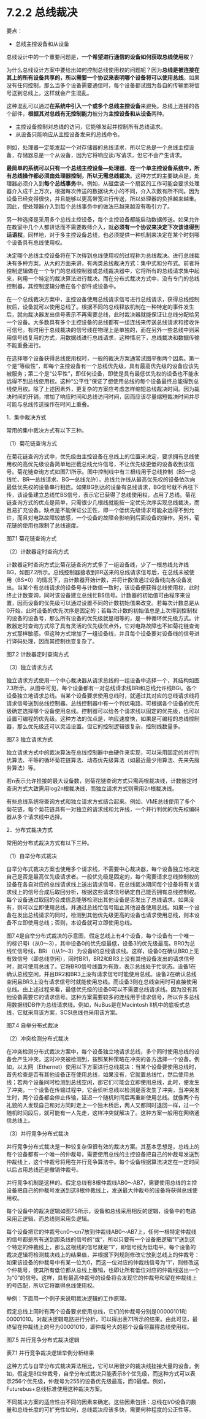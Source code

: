 # 7.2.2 总线裁决

要点：

- 总线主控设备和从设备





总线设计中的一个重要问题是，**一个希望进行通信的设备如何获取总线使用权**？

为什么总线设计方案中要给出如何控制总线使用权的问题呢？因为**总线是被连接在其上的所有设备共享的，所以需要一个协议来表明哪个设备将可以使用总线**。如果没有任何控制，那么当多个设备需要通信时，每个设备都试图为各自的传输而将信号送到总线上，这样就会产生混乱。

这种混乱可以通过**在系统中引入一个或多个总线主控设备**来避免。总线上连接的各个部件，**根据其对总线有无控制能力**被分为**主控设备和从设备**两种。

* 主控设备控制对总线的访问，它能够发起并控制所有总线请求。
* 从设备只能响应从主控设备发来的总线命令。

例如，处理器一定能发起一个对存储器的总线请求，所以它总是一个总线主控设备，存储器总是一个从设备，因为它将响应读/写请求，但它不会产生请求。

**最简单的系统可以只有一个总线主控设备—处理器**。**在一个单主控设备系统中，所有总线操作都必须由处理器控制，所以无需总线裁决**。这种方式的主要缺点是，处理器必须介入到**每个总线事务**中。例如，从磁盘读一个扇区的工作可能会要求处理器介入成千上万次，根据每次传送的数据块大小的不同，介入次数有所不同。因为设备已经变得很快，并且能够以更高带宽进行传送，所以处理器的负担越来越重。因此，使处理器介入到每个总线事务中的做法已越来越没有吸引力了。

另一种选择是采用多个总线主控设备，每个主控设备都能启动数据传送。如果允许在教室中几个人都讲话而不需要教师介入，就**必须有一个协议来决定下次该谁得到话语权**。同样地，对于多主控设备总线，也必须提供一种机制来决定在某个时刻哪个设备具有总线使用权。

决定哪个总线主控设备将在下次得到总线使用权的过程称为总线裁决。进行总线裁决有多种方案。从大的方面来讲，有两类总线裁决方式：集中式和分布式。前者将控制逻辑做在一个专门的总线控制器或总线裁决器中，它将所有的总线请求集中起来，利用一个特定的裁决算法进行裁决。而在分布式裁决方式中，没有专门的总线控制器，其控制逻辑分散在各个部件或设备中。

在一个总线裁决方案中，主控设备使用总线请求信号进行总线请求，获得总线控制权后，设备就可以使用总线了。根据不同的总线释放机制在一种特定的事件发生后，就向裁决器发出信号表示不再需要总线，此时裁决器就能保证让总线分配给另一个设备。大多数具有多个主控设备的总线都有一组连线来传送总线请求和接收许可信号。有时用于总线裁决的信号线在物理上是单独的，而在另外一些总线中则采用信号线复用的方式，用数据线进行总线请求，这种情况下，总线裁决和数据传输不能重叠进行。

在选择哪个设备获得总线使用权时，一般的裁决方案通常试图平衡两个因素。第一个是“等级性”，即每个主控设备有一个总线优先级，具有最高优先级的设备应该先被服务；第二个是“公平性”，即任何设备，即使是具有最低优先权的设备也不能永远得不到总线使用权。这种“公平性”保证了想使用总线的每个设备最终总能得到总线使用权。除了上述因素外，更复杂的方案应考虑怎样缩短总线裁决时间。因为裁决时间的开销，增加了响应时间和总线访问时间，因而应该尽量缩短裁决时间并尽可能与总线传送操作在时间上重叠。

1．集中裁决方式

常用的集中裁决方式有以下三种。

（1）菊花链查询方式

在菊花链查询方式中，优先级由主控设备在总线上的位置来决定，要求拥有总线使用权的高优先级设备简单地拦截总线允许信号，不让优先级更低的设备收到该信号。菊花链查询方式如图7.1所示。图中控制线中有三根线用于总线控制（BS—总线忙、BR—总线请求、BG—总线允许），总线允许线从最高优先权的设备依次向最低优先权的设备串行相连。如果BG到达的设备有总线请求，BG信号就不再往下传，该设备建立总线忙BS信号，表示它已获得了总线使用权，占用了总线。菊花链查询方式的优点是简单，只需很少几根线就能按一定优先次序实现总线裁决，而且易扩充设备。缺点是不能保证公正性，即一个低优先级请求可能永远得不到允许，而且对电路故障较敏感，一个设备的故障会影响到后面设备的操作。另外，菊花链的使用也限制了总线速度。

图7.1 菊花链查询方式

（2）计数器定时查询方式

计数器定时查询方式比菊花链查询方式多了一组设备线，少了一根总线允许线BG，如图7.2所示。总线控制器接收到BR送来的总线请求信号后，在总线未被使用（BS=0）的情况下，由计数器开始计数，并将计数值通过设备线向各设备发出。当某个有总线请求的设备号与计数值一致时，该设备便获得总线使用权，此时终止计数查询，同时该设备建立总线忙BS信号。计数器的初始值可由程序来设置，因而设备的优先级可以通过设置不同的计数初始值来改变。若每次计数总是从0开始，此时设备的优先次序是固定的；若每次计数的初始值总是上次得到控制权的设备的设备号，那么所有设备的优先级就是相等的，是一种循环优先级方式。计数器定时查询方式除了具有灵活的优先级优点外，它对电路故障也不如菊花链查询方式那样敏感。但这种方式增加了一组设备线，并且每个设备要对设备线的信号进行译码处理，因而其控制也变复杂了。



图7.2 计数器定时查询方式

（3）独立请求方式

独立请求方式使用一个中心裁决器从请求总线的一组设备中选择一个，其结构如图7.3所示。从图中可见，每个设备都有一对总线请求线BRi和总线允许线BGi。各个设备独立地请求总线。当某个设备要求使用总线时，就通过其对应的总线请求线将请求信号送到总线控制器。总线控制器中有一个判优电路，可根据各个设备的优先级确定选择哪个设备使用总线。控制器可以给各个请求线以固定的优先级，也可以设置可编程的优先级。这种方法的优点是，响应速度快，如果是可编程的总线控制器，那么优先级还可以灵活设置。但它的控制逻辑很复杂，控制线数量多。

图7.3 独立请求方式

独立请求方式中的裁决算法在总线控制器中由硬件来实现，可以采用固定的并行判优算法、平等的循环菊花链算法、动态优先级算法（如最近最少用算法、先来先服务算法）等。

若n表示允许挂接的最大设备数，则菊花链查询方式只需两根裁决线，计数器定时查询方式大致需用log2n根裁决线，而独立请求方式则需用2n根裁决线。

有些总线系统将查询方式和独立请求方式结合起来。例如，VME总线使用了多个菊花链，每个菊花链具有一对独立的请求线和允许线，一个并行判优的优先权编码器从多个请求线中选择。

2．分布式裁决方式

常用的分布式裁决方式有以下三种。

（1）自举分布式裁决

自举分布式裁决方案也使用多个请求线，不需要中心裁决器，每个设备独立地决定自己是否是最高优先级请求者。一般优先级是固定的，每个需要请求总线控制权的设备在各自对应的总线请求线上送出请求信号，在总线裁决期间每个设备将有关请求线上的信号合成后取回分析，根据这些请求信号确定自己能否拥有总线控制权。每个设备通过取回的合成信息能够检测出其他设备是否发出了总线请求。如果没有，则可以立即使用总线，并通过总线忙信号阻止其他设备使用总线。如果一个设备在发出总线请求的同时，检测到其他优先级更高的设备也请求使用总线，则本设备不立即使用总线；否则，本设备就可立即使用总线。

图7.4是自举分布式裁决的示意图，假定总线上有4个设备，每个设备有一个唯一的标识号i（从0～3），其中设备0的优先级最低，设备3的优先级最高。BR0为总线忙信号线，BRi （i从1～3）为设备i的总线请求线。这样，设备0在确认BR0上无有效信号（即总线空闲），同时BR1，BR2和BR3上没有其他设备发出的请求信号时，就可使用总线了。它将BR0信号线置为有效，表示总线处于忙状态。设备1在确认总线空闲，并且BR2和BR3上没有请求信号时能使用总线。设备2在确认总线空闲且BR3上没有请求信号时就能使用总线。而设备3则在总线空闲时可直接使用总线。由上述过程来看，最低优先级的设备0可以不需要总线请求线。因为没有其他设备需要它的请求信号。这种方案需要较多的连线用于请求信号，所以许多总线用数据线DB作为总线请求线。例如，NuBus是在Macintosh Ⅱ机中的底板式总线，它就采用该方案，SCSI总线也采用该方案。

图7.4 自举分布式裁决

（2）冲突检测分布式裁决

在冲突检测分布式裁决方案中，每个设备独立地请求总线，多个同时使用总线的设备会产生冲突，这时冲突被检测到，按照某种策略在冲突的各方选择一个设备。例如，以太网（Ethernet）使用以下方案进行总线裁决：当某个设备要使用总线时，首先检查是否有其他设备正在使用总线，如果没有，它就置总线忙，然后使用总线；若两个设备同时检测到总线空闲，那它们可能会立即使用总线，此时，便发生了冲突。一个设备在传输过程中，它会侦听总线以检测是否发生了冲突，当冲突发生时，两个设备都会停止传输，延迟一个随机时间后再重新使用总线。就像两个有礼貌的人发现自己和对方同时走上一个独木桥后，两人又都同时退回一样，过一个随机时间段后，就可能有一人先走，这样冲突就解决了。这种方案一般用在网络通信总线上。

（3）并行竞争分布式裁决

并行竞争分布式裁决是一种较复杂但很有效的裁决方案。其基本思想是，总线上的每个设备都有一个唯一的仲裁号，需要使用总线的主控设备把自己的仲裁号发送到仲裁线上，这个仲裁号将用在并行竞争算法中。每个设备根据算法决定在一定时间以后占用总线还是撤销仲裁号。

并行竞争机制是这样的。假定总线有8根仲裁线AB0～AB7，需要使用总线的主控设备把自己的仲裁号发送到这8根仲裁线上，发送最大仲裁号的设备将获得总线使用权。

每个设备中的裁决逻辑如图7.5所示，设备和总线采用相反的逻辑，设备中的电路采用正逻辑，而总线则采用负逻辑。

每个设备把它的仲裁号cn0～cn7放到仲裁线AB0～AB7上，任何一根特定仲裁线的信号都是所有送到那条线的信号的“或”，所以只要有一个设备把逻辑“1”送到这个特定的仲裁线上，那么这根线的信号就是“1”，即信号线为低电平。每个设备的裁决逻辑将检测裁决线上的结果值，并根据下列规则修改它放到总线上的仲裁号：如果该设备的仲裁号中有某一位为0，而这一位对应的仲裁线信号为“1”，则修改这个仲裁号，使其所有低位都从总线上撤销，也即让所有低位对应的仲裁线送出一个为“0”的信号。这样，具有最高仲裁号的设备将会发现它的仲裁号和留在仲裁线上的号匹配，所以它将赢得总线使用权。

举例：下面用一个例子来说明裁决逻辑的工作原理。

假定总线上同时有两个设备要求使用总线，它们的仲裁号分别是00000101和00001010。对裁决逻辑电路进行分析，可以得出表7.1所示的结果。由此可见，最终留在仲裁线上的号为00001010，即仲裁号大的那个设备将赢得总线使用权。

图7.5 并行竞争分布式裁决逻辑

表7.1 并行竞争裁决逻辑举例分析结果

这种方式与自举分布式裁决算法相比，它可以用很少的裁决线挂接大量的设备。例如，假定是8位仲裁号，自举分布式裁决只能表示8个优先级，而这种方式可以表示256个优先级，仲裁号为255的设备优先级最高，而0最低。例如，Futurebus+总线标准使用这种裁决方案。

不同裁决方案的适应性由不同的因素来确定。这些因素包括：总线在I/O设备的数量和总线长度的可扩充性如何，总线裁决应该多快，需要何种程度的公正性等。